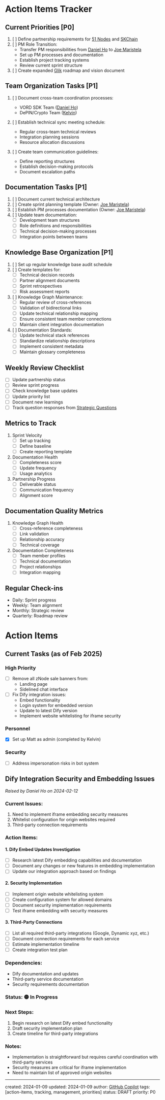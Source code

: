 # Action Items Tracker

## Current Priorities [P0]
1. [ ] Define partnership requirements for [51 Nodes](/NAMES_AND_TERMS/companies/51-nodes.md) and [SKChain](/NAMES_AND_TERMS/companies/skchain.md)
2. [ ] PM Role Transition:
   - Transfer PM responsibilities from [Daniel Ho](/NAMES_AND_TERMS/people/daniel-ho.md) to [Joe Maristela](/NAMES_AND_TERMS/people/joe-maristela.md)
   - Set up PM processes and documentation
   - Establish project tracking systems
   - Review current sprint structure
3. [ ] Create expanded [Glik](/NAMES_AND_TERMS/products/glik.md) roadmap and vision document

## Team Organization Tasks [P1]
1. [ ] Document cross-team coordination processes:
   - VORD SDK Team ([Daniel Ho](/NAMES_AND_TERMS/people/daniel-ho.md))
   - DePIN/Crypto Team ([Kelvin](/NAMES_AND_TERMS/people/kelvin.md))

2. [ ] Establish technical sync meeting schedule:
   - Regular cross-team technical reviews
   - Integration planning sessions
   - Resource allocation discussions

3. [ ] Create team communication guidelines:
   - Define reporting structures
   - Establish decision-making protocols
   - Document escalation paths

## Documentation Tasks [P1]
1. [ ] Document current technical architecture
2. [ ] Create sprint planning template (Owner: [Joe Maristela](/NAMES_AND_TERMS/people/joe-maristela.md))
3. [ ] Establish PM processes documentation (Owner: [Joe Maristela](/NAMES_AND_TERMS/people/joe-maristela.md))
4. [ ] Update team documentation:
   - [ ] Development team structures
   - [ ] Role definitions and responsibilities
   - [ ] Technical decision-making processes
   - [ ] Integration points between teams

## Knowledge Base Organization [P1]
1. [ ] Set up regular knowledge base audit schedule
2. [ ] Create templates for:
   - [ ] Technical decision records
   - [ ] Partner alignment documents
   - [ ] Sprint retrospectives
   - [ ] Risk assessment reports
3. [ ] Knowledge Graph Maintenance:
   - [ ] Regular review of cross-references
   - [ ] Validation of bidirectional links
   - [ ] Update technical relationship mapping
   - [ ] Ensure consistent team member connections
   - [ ] Maintain client integration documentation
4. [ ] Documentation Standards:
   - [ ] Update technical stack references
   - [ ] Standardize relationship descriptions
   - [ ] Implement consistent metadata
   - [ ] Maintain glossary completeness

## Weekly Review Checklist
- [ ] Update partnership status
- [ ] Review sprint progress
- [ ] Check knowledge base updates
- [ ] Update priority list
- [ ] Document new learnings
- [ ] Track question responses from [Strategic Questions](/strategic-questions.md)

## Metrics to Track
1. Sprint Velocity
   - [ ] Set up tracking
   - [ ] Define baseline
   - [ ] Create reporting template

2. Documentation Health
   - [ ] Completeness score
   - [ ] Update frequency
   - [ ] Usage analytics

3. Partnership Progress
   - [ ] Deliverable status
   - [ ] Communication frequency
   - [ ] Alignment score

## Documentation Quality Metrics
1. Knowledge Graph Health
   - [ ] Cross-reference completeness
   - [ ] Link validation
   - [ ] Relationship accuracy
   - [ ] Technical coverage

2. Documentation Completeness
   - [ ] Team member profiles
   - [ ] Technical documentation
   - [ ] Project relationships
   - [ ] Integration mapping

## Regular Check-ins
- Daily: Sprint progress
- Weekly: Team alignment
- Monthly: Strategic review
- Quarterly: Roadmap review

# Action Items

## Current Tasks (as of Feb 2025)

### High Priority
- [ ] Remove all zNode sale banners from:
  - Landing page
  - Sidelined chat interface
- [ ] Fix Dify integration issues:
  - Embed functionality
  - Login system for embedded version
  - Update to latest Dify version
  - Implement website whitelisting for iframe security

### Personnel
- [x] Set up Matt as admin (completed by Kelvin)

### Security
- [ ] Address impersonation risks in bot system

## Dify Integration Security and Embedding Issues
*Raised by Daniel Ho on 2024-02-12*

### Current Issues:
1. Need to implement iframe embedding security measures
2. Whitelist configuration for origin websites required
3. Third-party connection requirements

### Action Items:

#### 1. Dify Embed Updates Investigation
- [ ] Research latest Dify embedding capabilities and documentation
- [ ] Document any changes or new features in embedding implementation
- [ ] Update our integration approach based on findings

#### 2. Security Implementation
- [ ] Implement origin website whitelisting system
- [ ] Create configuration system for allowed domains
- [ ] Document security implementation requirements
- [ ] Test iframe embedding with security measures

#### 3. Third-Party Connections
- [ ] List all required third-party integrations (Google, Dynamic xyz, etc.)
- [ ] Document connection requirements for each service
- [ ] Estimate implementation timeline
- [ ] Create integration test plan

### Dependencies:
- Dify documentation and updates
- Third-party service documentation
- Security requirements documentation

### Status: 🟡 In Progress

### Next Steps:
1. Begin research on latest Dify embed functionality
2. Draft security implementation plan
3. Create timeline for third-party integrations

### Notes:
- Implementation is straightforward but requires careful coordination with third-party services
- Security measures are critical for iframe implementation
- Need to maintain list of approved origin websites

---
created: 2024-01-09
updated: 2024-01-09
author: [GitHub Copilot](https://github.com/features/copilot)
tags: [action-items, tracking, management, priorities]
status: DRAFT
priority: P0